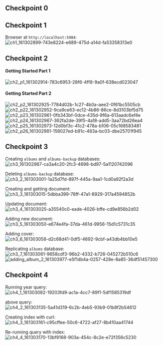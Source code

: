 ## Checkpoint 0

## Checkpoint 1
Browser at `http://localhost:5984`:
![ch1_161302899-743e8224-e689-475d-a14d-fa53358313e0](https://user-images.githubusercontent.com/95945800/182275025-0ec52149-ca2b-4bfd-8d17-21568f02693b.png)


## Checkpoint 2
#### Getting Started Part 1
![ch2_p1_161302914-783c6953-28f6-4ff8-9a0f-638ecd023047](https://user-images.githubusercontent.com/95945800/182275048-16d5117e-849a-46e5-af93-639410bbd989.png)

#### Getting Started Part 2

![ch2_p2_161302925-7784d02b-1c27-4b0a-aee2-0f61bc5505cb](https://user-images.githubusercontent.com/95945800/182275124-0198753d-e98f-4832-a57b-96dc64229277.png)
![ch2_p22_161302952-9ca9ce63-ec12-4b86-86ce-8d3103bf5d75](https://user-images.githubusercontent.com/95945800/182275125-d601aad0-e4a7-4b3d-a6c4-0945810d446a.png)
![ch2_p23_161302961-0fb343bf-0dce-435d-9f6a-613aadc6ef4e](https://user-images.githubusercontent.com/95945800/182275127-31950c65-e1ef-4d56-a868-cd38a44daa8e.png)
![ch2_p24_161302967-362fa2de-39f5-4a18-add5-3aa72bd26ea4](https://user-images.githubusercontent.com/95945800/182275129-0b86c005-5120-44b4-9354-35fbfb6d5ed4.png)
![ch2_p25_161302973-12d0bf3c-41c2-478a-b106-05c168583481](https://user-images.githubusercontent.com/95945800/182275130-636b565a-37d9-49fc-b2e5-2d45a4f25222.png)
![ch2_p26_161302981-158027ed-b91c-483a-bc03-dbe25701f945](https://user-images.githubusercontent.com/95945800/182275123-9443a265-33f4-4dfd-a883-a018b7f19b2d.png)

## Checkpoint 3
Creating `albums` and `albums-backup` databases:
![ch3_161302987-ca3a4c20-2fc3-4698-bd97-5a1120742096](https://user-images.githubusercontent.com/95945800/182275173-162763e6-340e-4795-b84c-0744486043c4.png)

Deleting `albums-backup` database:
![ch3_2_161303001-1a25d7fd-897f-445a-9aa1-1cd0a92f2a3d](https://user-images.githubusercontent.com/95945800/182275211-1d4fc677-ffce-412d-a332-a90a3aef7e96.png)

Creating and getting document:
![ch3_3_161303015-5dbba399-78ff-47a1-8929-317a4594852b](https://user-images.githubusercontent.com/95945800/182275224-da3b9c48-fc89-4615-93ad-ec04aca7e904.png)

Updating document:
![ch3_4_161303025-a35540c0-eade-4026-bffe-cd9e856b2d02](https://user-images.githubusercontent.com/95945800/182275229-daf5febb-4e02-4d92-89e7-2b49c958d3fc.png)

Adding new document:
![ch3_5_161303050-e674e4fa-37da-461d-9956-15d1c5731c35](https://user-images.githubusercontent.com/95945800/182275236-6eed8bfe-b4ae-45fa-a643-e8f2ef312943.png)

Adding cover:
![ch3_6_161303058-d2c68d41-0df5-4692-9cbf-a43db4bb10e5](https://user-images.githubusercontent.com/95945800/182275242-9cac757c-ceae-44e5-8016-056f3509f98b.png)

Replicating `albums` database:
![ch3_7_161303061-9658cdf3-96b2-4332-b726-045272b510c6](https://user-images.githubusercontent.com/95945800/182275252-4714870a-6ca1-437e-b02d-260beceeec3f.png)
![adding_album_2_161303977-e5f1db4a-0257-428e-8a85-36df51457300](https://user-images.githubusercontent.com/95945800/182276083-c7d6f364-99a0-4a43-86ff-a408654cf4e9.png)

## Checkpoint 4
Running year query:
![ch4_1_161303082-19203fd9-ac1a-4cc7-89f1-5df1585319df](https://user-images.githubusercontent.com/95945800/182275344-6786e1ca-8215-4f55-b252-4276e238c606.png)

above query:
![ch4_2_161303135-5a41d319-6c2b-4eb5-93b9-01b8f2b54612](https://user-images.githubusercontent.com/95945800/182275358-204099fe-754a-406f-86b0-c8e63519a939.png)


Creating index with curl:
![ch4_3_161303161-c95cffee-50c6-4722-af27-8b410aa41744](https://user-images.githubusercontent.com/95945800/182275365-019ab557-4dae-4e1d-933e-753953f7cfe7.png)

Re-running query with index:
![ch4_4_161303170-13bf9168-903a-454c-8c2e-e72f356c5230](https://user-images.githubusercontent.com/95945800/182275373-77784fc5-4364-4f39-8348-61a5857fee47.png)

